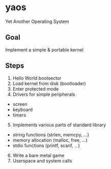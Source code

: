 # yaos
Yet Another Operating System

## Goal
Implement a simple & portable kernel

## Steps
1. Hello World bootsector
2. Load kernel from disk (bootloader)
3. Enter protected mode
4. Drivers for simple peripherals
  * screen
  * keyboard
  * timers
5. Implements various parts of standard library
  * string functions (strlen, memcpy, ...)
  * memory allocation (malloc, free, ...)
  * stdio functions (printf, scanf, ...)
6. Write a bare metal game
7. Userspace and system calls
